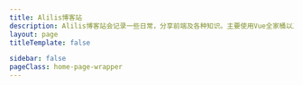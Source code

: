 ```yaml
---
title: Alilis博客站
description: Alilis博客站会记录一些日常，分享前端及各种知识。主要使用Vue全家桶以及Typescript，会偶尔涉猎Openlayer和ThreeJS。This is alilis's personal blog site with something talks.
layout: page
titleTemplate: false

sidebar: false
pageClass: home-page-wrapper
---
```


<Home />

<script  setup>
  import Home from './.vitepress/theme/views/home.vue'
</script>